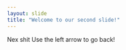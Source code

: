 ```yaml
---
layout: slide
title: "Welcome to our second slide!"
---
```

Nex shit
Use the left arrow to go back!
